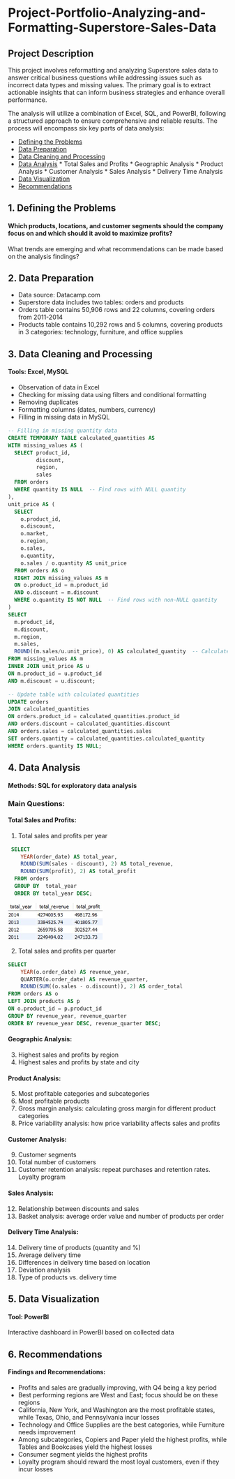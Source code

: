 # Project-Portfolio-Analyzing-and-Formatting-Superstore-Sales-Data

## Project Description
This project involves reformatting and analyzing Superstore sales data to answer critical business questions while addressing issues such as incorrect data types and missing values. The primary goal is to extract actionable insights that can inform business strategies and enhance overall performance.

The analysis will utilize a combination of Excel, SQL, and PowerBI, following a structured approach to ensure comprehensive and reliable results. The process will encompass six key parts of data analysis:

* [Defining the Problems](#1-defining-the-problems)
* [Data Preparation](#2-data-preparation)
* [Data Cleaning and Processing](#3-data-cleaning-and-processing)
* [Data Analysis](#4-data-analysis)
                * Total Sales and Profits
                * Geographic Analysis
                * Product Analysis
                * Customer Analysis
                * Sales Analysis
                * Delivery Time Analysis
* [Data Visualization](#5-data-visualization)
* [Recommendations](#6-recommendations)

  
## 1. Defining the Problems
#### Which products, locations, and customer segments should the company focus on and which should it avoid to maximize profits?
What trends are emerging and what recommendations can be made based on the analysis findings?

## 2. Data Preparation
* Data source: Datacamp.com 
* Superstore data includes two tables: orders and products
* Orders table contains 50,906 rows and 22 columns, covering orders from 2011-2014
* Products table contains 10,292 rows and 5 columns, covering products in 3 categories: technology, furniture, and office supplies

## 3. Data Cleaning and Processing
#### Tools: Excel, MySQL
* Observation of data in Excel
* Checking for missing data using filters and conditional formatting
* Removing duplicates
* Formatting columns (dates, numbers, currency)
* Filling in missing data in MySQL

```sql
-- Filling in missing quantity data
CREATE TEMPORARY TABLE calculated_quantities AS
WITH missing_values AS (
  SELECT product_id, 
         discount, 
         region,
         sales
  FROM orders 
  WHERE quantity IS NULL  -- Find rows with NULL quantity
),
unit_price AS (
  SELECT 
    o.product_id,
    o.discount, 
    o.market, 
    o.region, 
    o.sales, 
    o.quantity, 
    o.sales / o.quantity AS unit_price 
  FROM orders AS o
  RIGHT JOIN missing_values AS m 
  ON o.product_id = m.product_id 
  AND o.discount = m.discount 
  WHERE o.quantity IS NOT NULL  -- Find rows with non-NULL quantity
)
SELECT 
  m.product_id, 
  m.discount, 
  m.region,
  m.sales, 
  ROUND((m.sales/u.unit_price), 0) AS calculated_quantity  -- Calculate missing quantity
FROM missing_values AS m 
INNER JOIN unit_price AS u 
ON m.product_id = u.product_id 
AND m.discount = u.discount;
```

```sql
-- Update table with calculated quantities
UPDATE orders
JOIN calculated_quantities
ON orders.product_id = calculated_quantities.product_id
AND orders.discount = calculated_quantities.discount
AND orders.sales = calculated_quantities.sales
SET orders.quantity = calculated_quantities.calculated_quantity
WHERE orders.quantity IS NULL;
```

## 4. Data Analysis
#### Methods: SQL for exploratory data analysis

### Main Questions:

#### Total Sales and Profits:
1. Total sales and profits per year
   
```sql
 SELECT 
    YEAR(order_date) AS total_year, 
    ROUND(SUM(sales - discount), 2) AS total_revenue, 
    ROUND(SUM(profit), 2) AS total_profit
  FROM orders
  GROUP BY  total_year
  ORDER BY total_year DESC;
```

![Wyniki zapytania SQL](./images/1.jpg)

2. Total sales and profits per quarter

```sql
SELECT 
    YEAR(o.order_date) AS revenue_year,
    QUARTER(o.order_date) AS revenue_quarter,
    ROUND(SUM((o.sales - o.discount)), 2) AS order_total 
FROM orders AS o
LEFT JOIN products AS p
ON o.product_id = p.product_id
GROUP BY revenue_year, revenue_quarter
ORDER BY revenue_year DESC, revenue_quarter DESC;
```

#### Geographic Analysis:
3. Highest sales and profits by region
4. Highest sales and profits by state and city
   
#### Product Analysis:
5. Most profitable categories and subcategories
6. Most profitable products
7. Gross margin analysis: calculating gross margin for different product categories
8. Price variability analysis: how price variability affects sales and profits

#### Customer Analysis:
9. Customer segments
10. Total number of customers
11. Customer retention analysis: repeat purchases and retention rates. Loyalty program

#### Sales Analysis:
12. Relationship between discounts and sales
13. Basket analysis: average order value and number of products per order

#### Delivery Time Analysis:
14. Delivery time of products (quantity and %)
15. Average delivery time
16. Differences in delivery time based on location
17. Deviation analysis
18. Type of products vs. delivery time

## 5. Data Visualization
#### Tool: PowerBI
Interactive dashboard in PowerBI based on collected data

## 6. Recommendations

#### Findings and Recommendations:

* Profits and sales are gradually improving, with Q4 being a key period
* Best performing regions are West and East; focus should be on these regions
* California, New York, and Washington are the most profitable states, while Texas, Ohio, and Pennsylvania incur losses
* Technology and Office Supplies are the best categories, while Furniture needs improvement
* Among subcategories, Copiers and Paper yield the highest profits, while Tables and Bookcases yield the highest losses
* Consumer segment yields the highest profits
* Loyalty program should reward the most loyal customers, even if they incur losses

